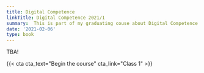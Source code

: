 ```yaml
---
title: Digital Competence
linkTitle: Digital Competence 2021/1
summary:  This is part of my graduating couse about Digital Competence in 2021/1.
date: '2021-02-06'
type: book
---
```




TBA!


{{< cta cta_text="Begin the course" cta_link="Class 1" >}}